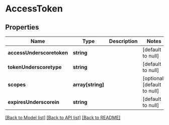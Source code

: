 # AccessToken

## Properties
Name | Type | Description | Notes
------------ | ------------- | ------------- | -------------
**accessUnderscoretoken** | **string** |  | [default to null]
**tokenUnderscoretype** | **string** |  | [default to null]
**scopes** | **array[string]** |  | [optional] [default to null]
**expiresUnderscorein** | **string** |  | [default to null]

[[Back to Model list]](../README.md#documentation-for-models) [[Back to API list]](../README.md#documentation-for-api-endpoints) [[Back to README]](../README.md)


